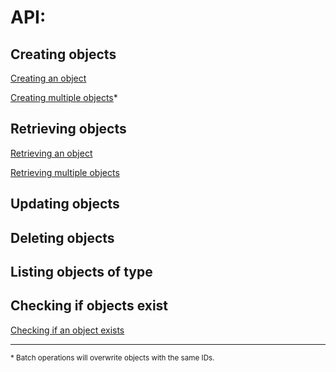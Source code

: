 # API:

## Creating objects

[Creating an object](API-Create.md#create-single-object)

[Creating multiple objects](API-Create.md#create-multiple-objects)*

## Retrieving objects

[Retrieving an object](API-Get.md#get-single-object)

[Retrieving multiple objects](API-Get.md#get-many-objects)

## Updating objects


## Deleting objects

## Listing objects of type

## Checking if objects exist

[Checking if an object exists](API-Exists.md#check-if-object-exists)


---




<small>* Batch operations will overwrite objects with the same IDs.</small>